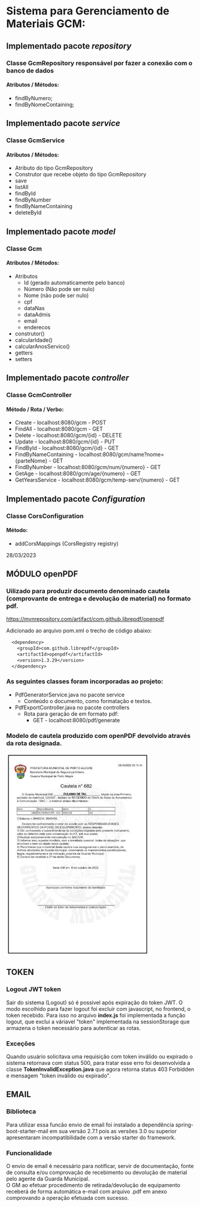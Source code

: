 # Sistema para Gerenciamento de Materiais GCM:
## Implementado pacote *repository*
### Classe GcmRepository responsável por fazer a conexão com o banco de dados
#### Atributos / Métodos:
* findByNumero;
* findByNomeContaining;

## Implementado pacote *service*
### Classe GcmService
#### Atributos / Métodos:
* Atributo do tipo GcmRepository
* Construtor que recebe objeto do tipo GcmRepository 
* save
* listAll
* findById
* findByNumber
* findByNameContaining
* deleteById

## Implementado pacote *model*
### Classe Gcm
#### Atributos / Métodos:
* Atributos
  - Id (gerado automaticamente pelo banco)
  - Número (Não pode ser nulo)
  - Nome (não pode ser nulo)
  - cpf
  - dataNas
  - dataAdmis
  - email
  - enderecos
* construtor()
* calcularIdade()
* calcularAnosServico()
* getters
* setters

## Implementado pacote *controller*
### Classe GcmController
#### Método / Rota / Verbo:
* Create - localhost:8080/gcm - POST
* FindAll - localhost:8080/gcm - GET
* Delete - localhost:8080/gcm/{id} - DELETE
* Update - localhost:8080/gcm/{id} - PUT
* FindById - localhost:8080/gcm/{id} - GET
* FindByNameContaining - localhost:8080/gcm/name?nome={parteNome} - GET
* FindByNumber - localhost:8080/gcm/num/{numero} - GET
* GetAge - localhost:8080/gcm/age/{numero} - GET
* GetYearsService - localhost:8080/gcm/temp-serv/{numero} - GET

## Implementado pacote *Configuration*
### Classe CorsConfiguration
#### Método:
* addCorsMappings (CorsRegistry registry)


28/03/2023
## MÓDULO openPDF
### Uilizado para produzir documento denominado cautela (comprovante de entrega e devolução de material) no formato pdf.

https://mvnrepository.com/artifact/com.github.librepdf/openpdf

Adicionado ao arquivo pom.xml o trecho de código abaixo:

```
  <dependency>
    <groupId>com.github.librepdf</groupId>
    <artifactId>openpdf</artifactId>
    <version>1.3.29</version>
  </dependency>
```
### As seguintes classes foram incorporadas ao projeto:

* PdfGeneratorService.java no pacote service
    * Conteúdo o documento, como formatação e textos.
* PdfExportController.java no pacote controllers
    * Rota para geração de em formato pdf:
      * GET - localhost:8080/pdf/generate


### Modelo de cautela produzido com openPDF devolvido através da rota designada.

![Cautela](/src/main/java/br/com/gcm/sac/setor_armamento/images/modeloCautela.JPG)

## TOKEN
### Logout JWT token
Sair do sistema (Logout) só é possivel após expiração do token JWT. O modo escolhido para fazer logout foi excluir com javascript, no frontend, o token recebido. Para isso no arquivo __index.js__ foi implementada a função logout, que exclui a váriavel "token" implementada na sessionStorage que armazena o token necessário para autenticar as rotas.
### Exceções
Quando usuário solicitava uma requisição com token inválido ou expirado o sistema retornava com status 500, para tratar esse erro foi desenvolvida a classe __TokenInvalidException.java__ que agora retorna status 403 Forbidden e mensagem "token inválido ou expirado".

## EMAIL
### Biblioteca
Para utilizar essa funcão envio de email foi instalado a dependência spring-boot-starter-mail em sua versão 2.7.1 pois as versões 3.0 ou superior apresentaram incompatibilidade com a versão starter do framework.
### Funcionalidade
O envio de email é necessário para notificar, servir de documentação, fonte de consulta e/ou comprovação de recebimento ou devolução de material pelo agente da Guarda Municipal.  
O GM ao efetuar procedimento de retirada/devolução de equipamento receberá de forma automática e-mail com arquivo .pdf em anexo comprovando a operação efetuada com sucesso.
